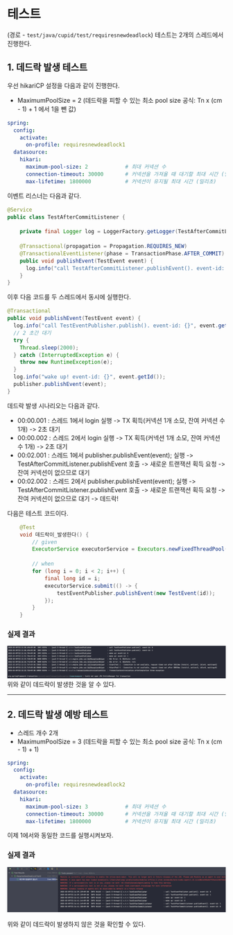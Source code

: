 # 테스트
(경로 - `test/java/cupid/test/requiresnewdeadlock`)
테스트는 2개의 스레드에서 진행한다.

## 1. 데드락 발생 테스트
우선 hikariCP 설정을 다음과 같이 진행한다.
- MaximumPoolSize = 2 (데드락을 피할 수 있는 최소 pool size 공식: Tn x (cm - 1) + 1 에서 1을 뺀 값)
```yaml
spring:
  config:
    activate:
      on-profile: requiresnewdeadlock1
  datasource:
    hikari:
      maximum-pool-size: 2            # 최대 커넥션 수
      connection-timeout: 30000       # 커넥션을 가져올 때 대기할 최대 시간 (밀리초)
      max-lifetime: 1800000           # 커넥션이 유지될 최대 시간 (밀리초)
```

이벤트 리스너는 다음과 같다.
```java
@Service
public class TestAfterCommitListener {
    
    private final Logger log = LoggerFactory.getLogger(TestAfterCommitListener.class);
  
    @Transactional(propagation = Propagation.REQUIRES_NEW)
    @TransactionalEventListener(phase = TransactionPhase.AFTER_COMMIT)
    public void publishEvent(TestEvent event) {
      log.info("call TestAfterCommitListener.publishEvent(). event-id: {}", event.getId());
    }
}
```

이후 다음 코드를 두 스레드에서 동시에 실행한다.
```java
@Transactional
public void publishEvent(TestEvent event) {
  log.info("call TestEventPublisher.publish(). event-id: {}", event.getId());
  // 2 초간 대기
  try {
    Thread.sleep(2000);
  } catch (InterruptedException e) {
    throw new RuntimeException(e);
  }
  log.info("wake up! event-id: {}", event.getId());
  publisher.publishEvent(event);
}
```

데드락 발생 시나리오는 다음과 같다.
- 00:00.001 : 스레드 1에서 login 실행 -> TX 획득(커넥션 1개 소모, 잔여 커넥션 수 1개) -> 2초 대기
- 00:00.002 : 스레드 2에서 login 실행 -> TX 획득(커넥션 1개 소모, 잔여 커넥션 수 1개) -> 2초 대기
- 00:02.001 : 스레드 1에서 publisher.publishEvent(event); 실행 -> TestAfterCommitListener.publishEvent 호출 -> 새로운 트랜잭션 획득 요청 -> 잔여 커넥션이 없으므로 대기
- 00:02.002 : 스레드 2에서 publisher.publishEvent(event); 실행 -> TestAfterCommitListener.publishEvent 호출 -> 새로운 트랜잭션 획득 요청 -> 잔여 커넥션이 없으므로 대기
-> 데드락!

다음은 테스트 코드이다.
```java
    @Test
    void 데드락이_발생한다() {
        // given
        ExecutorService executorService = Executors.newFixedThreadPool(2);

        // when
        for (long i = 0; i < 2; i++) {
            final long id = i;
            executorService.submit(() -> {
                testEventPublisher.publishEvent(new TestEvent(id));
            });
        }
    }
```

### 실제 결과
![img.png](./images/img2.png)
위와 같이 데드락이 발생한 것을 알 수 있다.


---

## 2. 데드락 발생 예방 테스트
- 스레드 개수 2개
- MaximumPoolSize = 3 (데드락을 피할 수 있는 최소 pool size 공식: Tn x (cm - 1) + 1)

```yaml
spring:
  config:
    activate:
      on-profile: requiresnewdeadlock2
  datasource:
    hikari:
      maximum-pool-size: 3            # 최대 커넥션 수
      connection-timeout: 30000       # 커넥션을 가져올 때 대기할 최대 시간 (밀리초)
      max-lifetime: 1800000           # 커넥션이 유지될 최대 시간 (밀리초)
```
이제 1에서와 동일한 코드를 실행시켜보자.

### 실제 결과

![img.png](./images/img3.png)

위와 같이 데드락이 발생하지 않은 것을 확인할 수 있다.
